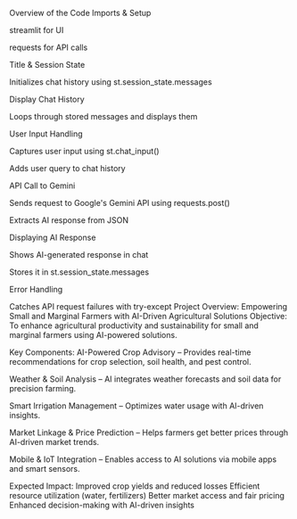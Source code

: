 Overview of the Code
Imports & Setup

streamlit for UI

requests for API calls

Title & Session State

Initializes chat history using st.session_state.messages

Display Chat History

Loops through stored messages and displays them

User Input Handling

Captures user input using st.chat_input()

Adds user query to chat history

API Call to Gemini

Sends request to Google's Gemini API using requests.post()

Extracts AI response from JSON

Displaying AI Response

Shows AI-generated response in chat

Stores it in st.session_state.messages

Error Handling

Catches API request failures with try-except
Project Overview: Empowering Small and Marginal Farmers with AI-Driven Agricultural Solutions
Objective:
To enhance agricultural productivity and sustainability for small and marginal farmers using AI-powered solutions.

Key Components:
AI-Powered Crop Advisory – Provides real-time recommendations for crop selection, soil health, and pest control.

Weather & Soil Analysis – AI integrates weather forecasts and soil data for precision farming.

Smart Irrigation Management – Optimizes water usage with AI-driven insights.

Market Linkage & Price Prediction – Helps farmers get better prices through AI-driven market trends.

Mobile & IoT Integration – Enables access to AI solutions via mobile apps and smart sensors.

Expected Impact:
Improved crop yields and reduced losses
Efficient resource utilization (water, fertilizers)
Better market access and fair pricing
Enhanced decision-making with AI-driven insights
